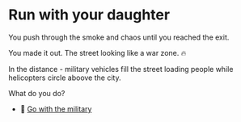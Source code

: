 # Run with your daughter

You push through the smoke and chaos until you reached the exit.

You made it out. The street looking like a war zone. 🔥

In the distance - military vehicles fill the street loading people while helicopters circle aboove the city.

What do you do?

- 🚗 [Go with the military](./scene6A.md)
